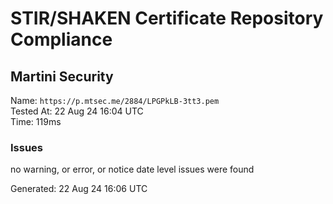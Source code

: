 # STIR/SHAKEN Certificate Repository Compliance

## Martini Security

Name: `https://p.mtsec.me/2884/LPGPkLB-3tt3.pem`\
Tested At: 22 Aug 24 16:04 UTC\
Time: 119ms

### Issues

no warning, or error, or notice date level issues were found

Generated: 22 Aug 24 16:06 UTC